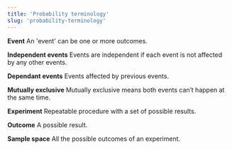 ```yaml
---
title: 'Probability terminology'
slug: 'probability-terminology'
---
```


**Event**
An 'event' can be one or more outcomes.

**Independent events**
Events are independent if each event is not affected by any other events.

**Dependant events**
Events affected by previous events.

**Mutually exclusive**
Mutually exclusive means both events can’t happen at the same time.

**Experiment**
Repeatable procedure with a set of possible results.

**Outcome**
A possible result.

**Sample space**
All the possible outcomes of an experiment.